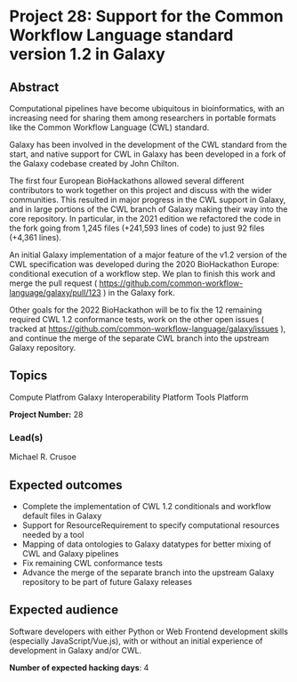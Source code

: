 # Project 28: Support for the Common Workflow Language standard version 1.2 in Galaxy

## Abstract

Computational pipelines have become ubiquitous in bioinformatics, with an increasing need for sharing them among researchers in portable formats like the Common Workflow Language (CWL) standard.

Galaxy has been involved in the development of the CWL standard from the start, and native support for CWL in Galaxy has been developed in a fork of the Galaxy codebase created by John Chilton.

The first four European BioHackathons allowed several different contributors to work together on this project and discuss with the wider communities. This resulted in major progress in the CWL support in Galaxy, and in large portions of the CWL branch of Galaxy making their way into the core repository. In particular, in the 2021 edition we refactored the code in the fork going from 1,245 files (+241,593 lines of code) to just 92 files (+4,361 lines).

An initial Galaxy implementation of a major feature of the v1.2 version of the CWL specification was developed during the 2020 BioHackathon Europe: conditional execution of a workflow step. We plan to finish this work and merge the pull request ( https://github.com/common-workflow-language/galaxy/pull/123 ) in the Galaxy fork.

Other goals for the 2022 BioHackathon will be to fix the 12 remaining required CWL 1.2 conformance tests, work on the other open issues ( tracked at https://github.com/common-workflow-language/galaxy/issues ), and continue the merge of the separate CWL branch into the upstream Galaxy repository.

## Topics

Compute Platfrom
Galaxy
Interoperability Platform
Tools Platform

**Project Number:** 28

### Lead(s)

Michael R. Crusoe

## Expected outcomes

- Complete the implementation of CWL 1.2 conditionals and workflow default files in Galaxy
- Support for ResourceRequirement to specify computational resources needed by a tool
- Mapping of data ontologies to Galaxy datatypes for better mixing of CWL and Galaxy pipelines
- Fix remaining CWL conformance tests
- Advance the merge of the separate branch into the upstream Galaxy repository to be part of future Galaxy releases

## Expected audience

Software developers with either Python or Web Frontend development skills (especially JavaScript/Vue.js), with or without an initial experience of development in Galaxy and/or CWL.

**Number of expected hacking days**: 4

